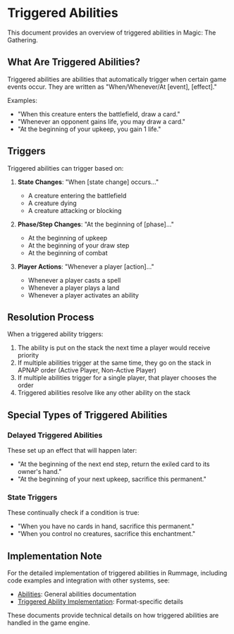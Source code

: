 # Triggered Abilities

This document provides an overview of triggered abilities in Magic: The Gathering.

## What Are Triggered Abilities?

Triggered abilities are abilities that automatically trigger when certain game events occur. They are written as "When/Whenever/At [event], [effect]."

Examples:
- "When this creature enters the battlefield, draw a card."
- "Whenever an opponent gains life, you may draw a card."
- "At the beginning of your upkeep, you gain 1 life."

## Triggers

Triggered abilities can trigger based on:

1. **State Changes**: "When [state change] occurs..."
   - A creature entering the battlefield
   - A creature dying
   - A creature attacking or blocking

2. **Phase/Step Changes**: "At the beginning of [phase]..."
   - At the beginning of upkeep
   - At the beginning of your draw step
   - At the beginning of combat

3. **Player Actions**: "Whenever a player [action]..."
   - Whenever a player casts a spell
   - Whenever a player plays a land
   - Whenever a player activates an ability

## Resolution Process

When a triggered ability triggers:

1. The ability is put on the stack the next time a player would receive priority
2. If multiple abilities trigger at the same time, they go on the stack in APNAP order (Active Player, Non-Active Player)
3. If multiple abilities trigger for a single player, that player chooses the order
4. Triggered abilities resolve like any other ability on the stack

## Special Types of Triggered Abilities

### Delayed Triggered Abilities

These set up an effect that will happen later:
- "At the beginning of the next end step, return the exiled card to its owner's hand."
- "At the beginning of your next upkeep, sacrifice this permanent."

### State Triggers

These continually check if a condition is true:
- "When you have no cards in hand, sacrifice this permanent."
- "When you control no creatures, sacrifice this enchantment."

## Implementation Note

For the detailed implementation of triggered abilities in Rummage, including code examples and integration with other systems, see:

- [Abilities](../mtg_core/abilities.md): General abilities documentation
- [Triggered Ability Implementation](../formats/commander/game_mechanics/triggered_abilities.md): Format-specific details

These documents provide technical details on how triggered abilities are handled in the game engine. 